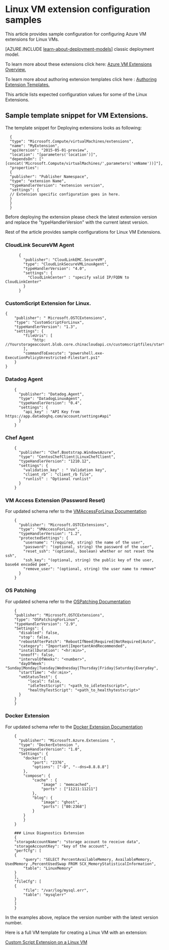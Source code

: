 <properties
   pageTitle="Sample configuration for Linux VM extensions | Windows Azure"
   description="Sample configuration for authoring templates with extensions for Linux VMs"
   services="virtual-machines"
   documentationCenter=""
   authors="kundanap"
   manager="timlt"
   editor=""
   tags="azure-resource-manager"/>

<tags
	ms.service="virtual-machines"
	ms.date="09/01/2015"
	wacn.date=""/>

# Linux VM extension configuration samples
<!-- deleted by customization

> [AZURE.SELECTOR]
- [Azure PowerShell - Template](/documentation/articles/virtual-machines-extensions-configuration-samples-windows)
- [Azure CLI - Template](/documentation/articles/virtual-machines-extensions-configuration-samples-linux)

<br> 

-->

This article provides sample configuration for configuring Azure VM extensions for Linux VMs.

[AZURE.INCLUDE [learn-about-deployment-models](../includes/learn-about-deployment-models-rm-include.md)] classic deployment model.


To learn more about these extensions click here: [Azure VM Extensions <!-- deleted by customization Overview.](/documentation/articles/virtual-machines-extensions-features) --><!-- keep by customization: begin --> Overview.](https://msdn.microsoft.com/zh-cn/library/azure/dn606311.aspx) <!-- keep by customization: end -->

To learn more about authoring extension templates click here : [Authoring Extension Templates.](/documentation/articles/virtual-machines-extensions-authoring-templates)

This article lists expected configuration values for some of the Linux Extensions.

## Sample template snippet for VM Extensions.
The template snippet for Deploying extensions looks as following:

      {
      "type": "Microsoft.Compute/virtualMachines/extensions",
      "name": "MyExtension",
      "apiVersion": "2015-05-01-preview",
      "location": "[parameters('location')]",
      "dependsOn": ["[concat('Microsoft.Compute/virtualMachines/',parameters('vmName'))]"],
      "properties":
      {
      "publisher": "Publisher Namespace",
      "type": "extension Name",
      "typeHandlerVersion": "extension version",
      "settings": {
      // Extension specific configuration goes in here.
      }
      }
      }

Before deploying the extension please check the latest extension version and replace the "typeHandlerVersion" with the current latest version.

Rest of the article provides sample configurations for Linux VM Extensions.

### CloudLink SecureVM Agent
          {
            "publisher": "CloudLinkEMC.SecureVM",
            "type": "CloudLinkSecureVMLinuxAgent",
            "typeHandlerVersion": "4.0",
            "settings": {
              "CloudLinkCenter" : "specify valid IP/FQDN to CloudLinkCenter"
            }
          }

### CustomScript Extension for Linux.
    {
        "publisher": " Microsoft.OSTCExtensions",
        "type": "CustomScriptForLinux",
        "typeHandlerVersion": "1.3",
        "settings": {
            "fileUris": [
                "http: //Yourstorageaccount.blob.core.chinacloudapi.cn/customscriptfiles/start.ps1"
            ],
            "commandToExecute": "powershell.exe-ExecutionPolicyUnrestricted-Filestart.ps1"
        }
    }


### Datadog Agent
        {
          "publisher": "Datadog.Agent",
          "type": "DatadogLinuxAgent",
          "typeHandlerVersion": "0.4",
          "settings": {
            "api_key" : "API Key from https://app.datadoghq.com/account/settings#api"
          }
        }

### Chef Agent
        {
          "publisher": "Chef.Bootstrap.WindowsAzure",
          "type": "CentosChefClient|LinuxChefClient",
          "typeHandlerVersion": "1210.12",
          "settings": {
            "validation_key" : " Validation key",
            "client_rb" : "client_rb file",
            "runlist" : "Optional runlist"
          }
        }

### VM Access Extension (Password Reset)
For updated schema refer to the [VMAccessForLinux Documentation](https://github.com/Azure/azure-linux-extensions/tree/master/VMAccess)

        {
          "publisher": "Microsoft.OSTCExtensions",
          "type": "VMAccessForLinux",
          "typeHandlerVersion": "1.2",
          "protectedSettings": {
            "username": "(required, string) the name of the user",
            "password": "(optional, string) the password of the user",
            "reset_ssh": "(optional, boolean) whether or not reset the ssh",
            "ssh_key": "(optional, string) the public key of the user, base64 encoded pem",
            "remove_user": "(optional, string) the user name to remove"
          }
        }

### OS Patching
For updated schema refer to the [OSPatching Documentation](https://github.com/Azure/azure-linux-extensions/tree/master/OSPatching)

        {
        "publisher": "Microsoft.OSTCExtensions",
        "type": "OSPatchingForLinux",
        "typeHandlerVersion": "2.9",
        "Settings": {
          "disabled": false,
          "stop": false,
          "rebootAfterPatch": "RebootIfNeed|Required|NotRequired|Auto",
          "category": "Important|ImportantAndRecommended",
          "installDuration": "<hr:min>",
          "oneoff": false,
          "intervalOfWeeks": "<number>",
          "dayOfWeek": "Sunday|Monday|Tuesday|Wednesday|Thursday|Friday|Saturday|Everyday",
          "startTime": "<hr:min>",
          "vmStatusTest": {
              "local": false,
              "idleTestScript": "<path_to_idletestscript>",
              "healthyTestScript": "<path_to_healthytestscript>"
          }
        }
        }

### Docker Extension
For updated schema refer to the [Docker Extension Documentation](https://github.com/Azure/azure-docker-extension/blob/master/README.md#1-configuration-schema)

        {
          "publisher": "Microsoft.Azure.Extensions ",
          "type": "DockerExtension ",
          "typeHandlerVersion": "1.0",
          "Settings": {
            "docker":{
                "port": "2376",
                "options": ["-D", "--dns=8.8.8.8"]
            },
            "compose": {
                "cache" : {
                    "image" : "memcached",
                    "ports" : ["11211:11211"]
                },
                "blog": {
                    "image": "ghost",
                    "ports": ["80:2368"]
                }
            }
            }
        }

        ### Linux Diagnostics Extension
        {
        "storageAccountName": "storage account to receive data",
        "storageAccountKey": "key of the account",
        "perfCfg": [
        {
            "query": "SELECT PercentAvailableMemory, AvailableMemory, UsedMemory ,PercentUsedSwap FROM SCX_MemoryStatisticalInformation",
            "table": "LinuxMemory"
        }
        ],
        "fileCfg": [
        {
            "file": "/var/log/mysql.err",
            "table": "mysqlerr"
        }
        ]
        }

In the examples above, replace the version number with the latest version number.

Here is a full VM template for creating a Linux VM with an extension:

[Custom Script Extension on a Linux VM](https://github.com/Azure/azure-quickstart-templates/blob/b1908e74259da56a92800cace97350af1f1fc32b/mongodb-on-ubuntu/azuredeploy.json/)
